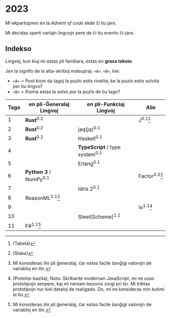 # 2023

Mi ekpartopreni en la _Advent of code_ ekde ĉi tiu jaro.

Mi decidas sperti variajn lingvojn pere de ĉi tiu evento ĉi-jare.

## Indekso

Lingvoj, kun kiuj mi estas pli familiara, estas en **grasa teksto**.

Jen la signifo de la alta-skriboj malsupraj: `<A>.<B>`, kie:

- `<A>` = Post kiom da tagoj la puzlo estis rivelita, ke la puzlo estis solvita
  per tiu lingvo?
- `<B>` = Kioma estas la solvo por la puzlo de tiu tago?

| Tago | en pli-Ĝeneralaj Lingvoj           | en pli-Funkciaj Lingvoj                    | Alie                         |
| ---- | ---------------------------------- | ------------------------------------------ | ---------------------------- |
| 1    | **Rust**<sup>0.2</sup>             |                                            | J<sup>0.1</sup>[^tabela]     |
| 2    | **Rust**<sup>0.2</sup>             | jaq(jq)<sup>0.1</sup>                      |                              |
| 3    | **Rust**<sup>0.2</sup>             | Haskell<sup>0.1</sup>                      |                              |
| 4    |                                    | **TypeScript** / type system<sup>0.1</sup> |                              |
| 5    |                                    | Erlang<sup>0.1</sup>                       |                              |
| 6    | **Python 3** / NumPy<sup>0.1</sup> |                                            | Factor<sup>0.2</sup>[^staka] |
| 7    |                                    | Idris 2<sup>0.1</sup>                      |                              |
| 8    | ReasonML<sup>0.1</sup>[^mut]       |                                            |                              |
| 9    |                                    |                                            | Io<sup>1.1</sup>[^prototipa] |
| 10   |                                    | Steel(Scheme)<sup>1.1</sup>                |                              |
| 11   | F#<sup>1.1</sup>[^mut]             |                                            |                              |

[^tabela]: (Tabela)

[^staka]: (Staka)

[^prototipa]: (Prototip-bazita); Notu: Skribante modernan JavaScript, mi ne uzas
prototipojn senpere, kaj mi neniam bezonis zorgi pri tio. Mi triktas prototipojn
nur kiel detaloj de realigado. Do, mi ne konsideras min kutimi al tio.

[^mut]: Mi konsideras ilin pli ĝeneralaj, ĉar estas facile ŝanĝigi valorojn de
variabloj en ilin.
